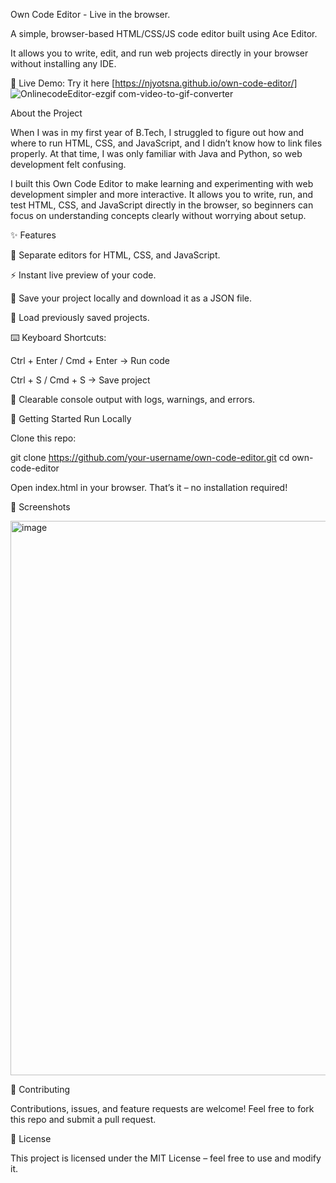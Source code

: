 Own Code Editor - Live in the browser.

A simple, browser-based HTML/CSS/JS code editor built using Ace Editor.

It allows you to write, edit, and run web projects directly in your browser without installing any IDE.

🔗 Live Demo: Try it here [https://njyotsna.github.io/own-code-editor/]
![OnlinecodeEditor-ezgif com-video-to-gif-converter](https://github.com/user-attachments/assets/da75702d-af36-4ddb-805b-80c89ca24e2e)

About the Project

When I was in my first year of B.Tech, I struggled to figure out how and where to run HTML, CSS, and JavaScript, and I didn’t know how to link files properly. At that time, I was only familiar with Java and Python, so web development felt confusing.

I built this Own Code Editor to make learning and experimenting with web development simpler and more interactive. It allows you to write, run, and test HTML, CSS, and JavaScript directly in the browser, so beginners can focus on understanding concepts clearly without worrying about setup.


✨ Features

📝 Separate editors for HTML, CSS, and JavaScript.

⚡ Instant live preview of your code.

💾 Save your project locally and download it as a JSON file.

📂 Load previously saved projects.

⌨️ Keyboard Shortcuts:

Ctrl + Enter / Cmd + Enter → Run code

Ctrl + S / Cmd + S → Save project

🧹 Clearable console output with logs, warnings, and errors.

🚀 Getting Started
Run Locally

Clone this repo:

git clone https://github.com/your-username/own-code-editor.git
cd own-code-editor


Open index.html in your browser.
That’s it – no installation required!

📸 Screenshots

<img width="1919" height="887" alt="image" src="https://github.com/user-attachments/assets/16c9eef5-2786-451d-bec9-e6e48f1bda24" />


🤝 Contributing

Contributions, issues, and feature requests are welcome!
Feel free to fork this repo and submit a pull request.

📜 License

This project is licensed under the MIT License – feel free to use and modify it.
